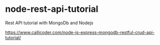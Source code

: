 # node-rest-api-tutorial

Rest API tutorial with MongoDb and Nodejs

https://www.callicoder.com/node-js-express-mongodb-restful-crud-api-tutorial/
